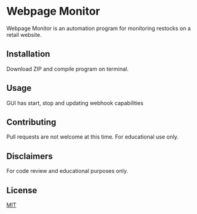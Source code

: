 # Webpage Monitor

Webpage Monitor is an automation program for monitoring restocks on a retail website.

## Installation

Download ZIP and compile program on terminal.

## Usage

GUI has start, stop and updating webhook capabilities

## Contributing

Pull requests are not welcome at this time. For educational use only. 

## Disclaimers

For code review and educational purposes only. 

## License

[MIT](https://choosealicense.com/licenses/mit/)

